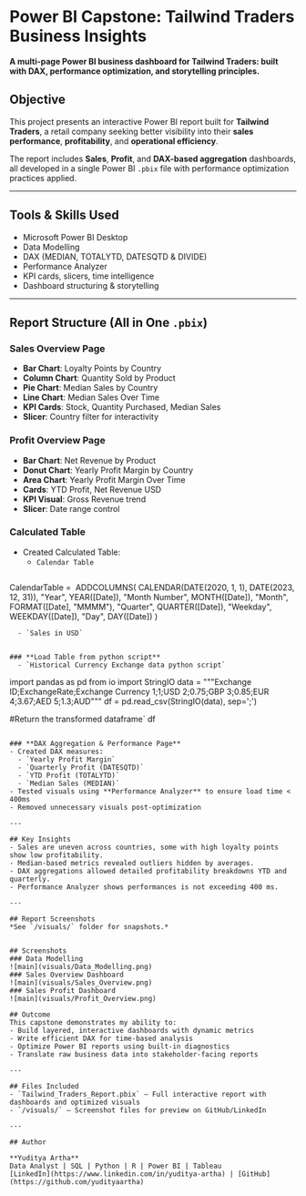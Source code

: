 # Power BI Capstone: Tailwind Traders Business Insights
**A multi-page Power BI business dashboard for Tailwind Traders: built with DAX, performance optimization, and storytelling principles.**

## Objective
This project presents an interactive Power BI report built for **Tailwind Traders**, a retail company seeking better visibility into their **sales performance**, **profitability**, and **operational efficiency**.

The report includes **Sales**, **Profit**, and **DAX-based aggregation** dashboards, all developed in a single Power BI `.pbix` file with performance optimization practices applied.

---

## Tools & Skills Used
- Microsoft Power BI Desktop
- Data Modelling  
- DAX (MEDIAN, TOTALYTD, DATESQTD & DIVIDE)  
- Performance Analyzer  
- KPI cards, slicers, time intelligence  
- Dashboard structuring & storytelling  

---

## Report Structure (All in One `.pbix`)
### **Sales Overview Page**
- **Bar Chart**: Loyalty Points by Country  
- **Column Chart**: Quantity Sold by Product  
- **Pie Chart**: Median Sales by Country  
- **Line Chart**: Median Sales Over Time  
- **KPI Cards**: Stock, Quantity Purchased, Median Sales  
- **Slicer**: Country filter for interactivity  

### **Profit Overview Page**
- **Bar Chart**: Net Revenue by Product  
- **Donut Chart**: Yearly Profit Margin by Country  
- **Area Chart**: Yearly Profit Margin Over Time  
- **Cards**: YTD Profit, Net Revenue USD  
- **KPI Visual**: Gross Revenue trend  
- **Slicer**: Date range control  

### **Calculated Table**
- Created Calculated Table:  
  - `Calendar Table`  
    ```    
CalendarTable = 
ADDCOLUMNS(
CALENDAR(DATE(2020, 1, 1), DATE(2023, 12, 31)),
"Year", YEAR([Date]),
"Month Number", MONTH([Date]),
"Month", FORMAT([Date], "MMMM"),
"Quarter", QUARTER([Date]),
"Weekday", WEEKDAY([Date]),
"Day", DAY([Date])
)
```
  - `Sales in USD`


### **Load Table from python script**
  - `Historical Currency Exchange data python script`
```    
import pandas as pd
from io import StringIO
data = """Exchange ID;ExchangeRate;Exchange Currency
1;1;USD
2;0.75;GBP
3;0.85;EUR
4;3.67;AED
5;1.3;AUD"""
df = pd.read_csv(StringIO(data), sep=';')

#Return the transformed dataframe`
df
```
  
### **DAX Aggregation & Performance Page**
- Created DAX measures:  
  - `Yearly Profit Margin`  
  - `Quarterly Profit (DATESQTD)`  
  - `YTD Profit (TOTALYTD)`  
  - `Median Sales (MEDIAN)`  
- Tested visuals using **Performance Analyzer** to ensure load time < 400ms  
- Removed unnecessary visuals post-optimization  

---

## Key Insights
- Sales are uneven across countries, some with high loyalty points show low profitability.  
- Median-based metrics revealed outliers hidden by averages.  
- DAX aggregations allowed detailed profitability breakdowns YTD and quarterly.  
- Performance Analyzer shows performances is not exceeding 400 ms.  

---

## Report Screenshots
*See `/visuals/` folder for snapshots.*


## Screenshots
### Data Modelling
![main](visuals/Data_Modelling.png)
### Sales Overview Dashboard
![main](visuals/Sales_Overview.png)
### Sales Profit Dashboard
![main](visuals/Profit_Overview.png)

## Outcome
This capstone demonstrates my ability to:
- Build layered, interactive dashboards with dynamic metrics
- Write efficient DAX for time-based analysis
- Optimize Power BI reports using built-in diagnostics
- Translate raw business data into stakeholder-facing reports

---

## Files Included
- `Tailwind_Traders_Report.pbix` – Full interactive report with dashboards and optimized visuals  
- `/visuals/` – Screenshot files for preview on GitHub/LinkedIn  

---

## Author

**Yuditya Artha**  
Data Analyst | SQL | Python | R | Power BI | Tableau  
[LinkedIn](https://www.linkedin.com/in/yuditya-artha) | [GitHub](https://github.com/yudityaartha)
